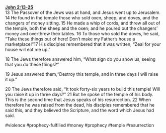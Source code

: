 **[John 2:13-25](http://www.blueletterbible.org/search/preSearch.cfm?Criteria=John+2.13-25&t=NIV)**  
13 The Passover of the Jews was at hand, and Jesus went up to Jerusalem. 14 He found in the temple those who sold oxen, sheep, and doves, and the changers of money sitting. 15 He made a whip of cords, and threw all out of the temple, both the sheep and the oxen; and he poured out the changers’ money and overthrew their tables. 16 To those who sold the doves, he said, “Take these things out of here! Don’t make my Father’s house a marketplace!”17 His disciples remembered that it was written, “Zeal for your house will eat me up.” 

18 The Jews therefore answered him, “What sign do you show us, seeing that you do these things?” 

19 Jesus answered them,“Destroy this temple, and in three days I will raise it up.” 

20 The Jews therefore said, “It took forty-six years to build this temple! Will you raise it up in three days?” 21 But he spoke of the temple of his body. This is the second time that Jesus speaks of his resurrection. 22 When therefore he was raised from the dead, his disciples remembered that he said this, and they believed the Scripture, and the word which Jesus had said.

#violence #prophecy-fulfilled #money #prophecy #temple #resurrection
